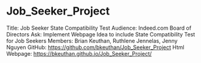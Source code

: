 # Job_Seeker_Project

Title: Job Seeker State Compatibility Test
Audience: Indeed.com Board of Directors
Ask: Implement Webpage Idea to include State Compatibility Test for Job Seekers
Members: Brian Keuthan, Ruthlene Jennelas, Jenny Nguyen
GitHub: https://github.com/bkeuthan/Job_Seeker_Project
Html Webpage: https://bkeuthan.github.io/Job_Seeker_Project/
